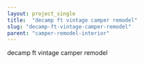 ```yaml
---
layout: project_single
title:  "decamp ft vintage camper remodel"
slug: "decamp-ft-vintage-camper-remodel"
parent: "camper-remodel-interior"
---
```

decamp ft vintage camper remodel